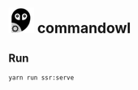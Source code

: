 # <img src="icon.svg" alt="Owl with cog wheel" height="50px"/> commandowl

## Run
```
yarn run ssr:serve
```